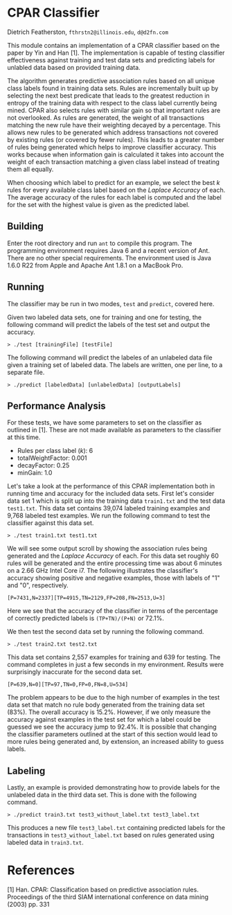 CPAR Classifier
===
Dietrich Featherston, `fthrstn2@illinois.edu`, `d@d2fn.com`

This module contains an implementation of a CPAR classifier based on the paper by Yin and Han [1].  The implementation is capable of testing classifier effectiveness against training and test data sets and predicting labels for unlabled data based on provided training data.

The algorithm generates predictive association rules based on all unique class labels found in training data sets.  Rules are incrementally built up by selecting the next best predicate that leads to the greatest reduction in entropy of the training data with respect to the class label currently being mined.  CPAR also selects rules with similar gain so that important rules are not overlooked.  As rules are generated, the weight of all transactions matching the new rule have their weighting decayed by a percentage.  This allows new rules to be generated which address transactions not covered by existing rules (or covered by fewer rules).  This leads to a greater number of rules being generated which helps to improve classifier accuracy.  This works because when information gain is calculated it takes into account the weight of each transaction matching a given class label instead of treating them all equally.

When choosing which label to predict for an example, we select the best _k_ rules for every available class label based on the _Laplace Accuracy_ of each.  The average accuracy of the rules for each label is computed and the label for the set with the highest value is given as the predicted label.


Building
---
Enter the root directory and run `ant` to compile this program.  The programming environment requires Java 6 and a recent version of Ant.  There are no other special requirements.  The environment used is Java 1.6.0 R22 from Apple and Apache Ant 1.8.1 on a MacBook Pro.

Running
---
The classifier may be run in two modes, `test` and `predict`, covered here.

Given two labeled data sets, one for training and one for testing, the following command will predict the labels of the test set and output the accuracy.

	> ./test [trainingFile] [testFile]

The following command will predict the labeles of an unlabeled data file given a training set of labeled data.  The labels are written, one per line, to a separate file.

	> ./predict [labeledData] [unlabeledData] [outputLabels]


Performance Analysis
---

For these tests, we have some parameters to set on the classifier as outlined in [1].  These are not made available as parameters to the classifier at this time.

* Rules per class label (_k_): 6
* totalWeightFactor: 0.001
* decayFactor: 0.25
* minGain: 1.0

Let's take a look at the performance of this CPAR implementation both in running time and accuracy for the included data sets.  First let's consider data set 1 which is split up into the training data `train1.txt` and the test data `test1.txt`.  This data set contains 39,074 labeled training examples and 9,768 labeled test examples. We run the following command to test the classifier against this data set.

	> ./test train1.txt test1.txt

We will see some output scroll by showing the association rules being generated and the _Laplace Accuracy_ of each.  For this data set roughly 60 rules will be generated and the entire processing time was about 6 minutes on a 2.66 GHz Intel Core i7.  The following illustrates the classifier's accuracy showing positive and negative examples, those with labels of "1" and "0", respectively.

	[P=7431,N=2337][TP=4915,TN=2129,FP=208,FN=2513,U=3]

Here we see that the accuracy of the classifier in terms of the percentage of correctly predicted labels is `(TP+TN)/(P+N)` or 72.1%.

We then test the second data set by running the following command.

	> ./test train2.txt test2.txt

This data set contains 2,557 examples for training and 639 for testing.  The command completes in just a few seconds in my environment.  Results were surprisingly inaccurate for the second data set.

	[P=639,N=0][TP=97,TN=0,FP=0,FN=8,U=534]

The problem appears to be due to the high number of examples in the test data set that match no rule body generated from the training data set (83%).  The overall accuracy is 15.2%.  However, if we only measure the accuracy against examples in the test set for which a label could be guessed we see the accuracy jump to 92.4%.  It is possible that changing the classifier parameters outlined at the start of this section would lead to more rules being generated and, by extension, an increased ability to guess labels.

Labeling
---

Lastly, an example is provided demonstrating how to provide labels for the unlabeled data in the third data set.  This is done with the following command.

	> ./predict train3.txt test3_without_label.txt test3_label.txt

This produces a new file `test3_label.txt` containing predicted labels for the transactions in `test3_without_label.txt` based on rules generated using labeled data in `train3.txt`.


References
===
[1] Han. CPAR: Classification based on predictive association rules. Proceedings of the third SIAM international conference on data mining (2003) pp. 331
